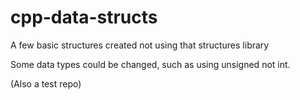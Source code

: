 # cpp-data-structs
A few basic structures created not using that structures library

Some data types could be changed, such as using unsigned not int.

(Also a test repo)
